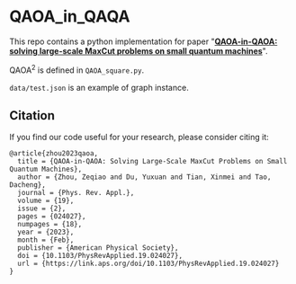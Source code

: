 # QAOA_in_QAQA

This repo contains a python implementation for paper "[**QAOA-in-QAOA: solving large-scale MaxCut problems on small quantum machines**](https://arxiv.org/abs/2205.11762)". 

$\text{QAOA}^2$ is defined in `QAOA_square.py`.

`data/test.json` is an example of graph instance.

## Citation
If you find our code useful for your research, please consider citing it:
```
@article{zhou2023qaoa,
  title = {QAOA-in-QAOA: Solving Large-Scale MaxCut Problems on Small Quantum Machines},
  author = {Zhou, Zeqiao and Du, Yuxuan and Tian, Xinmei and Tao, Dacheng},
  journal = {Phys. Rev. Appl.},
  volume = {19},
  issue = {2},
  pages = {024027},
  numpages = {18},
  year = {2023},
  month = {Feb},
  publisher = {American Physical Society},
  doi = {10.1103/PhysRevApplied.19.024027},
  url = {https://link.aps.org/doi/10.1103/PhysRevApplied.19.024027}
}
```
